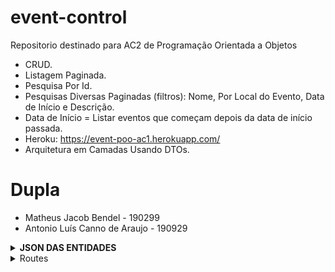 # event-control

Repositorio destinado para AC2 de Programação Orientada a Objetos

 - CRUD.
 - Listagem Paginada.
 - Pesquisa Por Id.
 - Pesquisas Diversas Paginadas (filtros): Nome, Por Local do Evento, Data de Início e Descrição.
 - Data de Início = Listar eventos que começam depois da data de início passada.
 - Heroku: https://event-poo-ac1.herokuapp.com/
 - Arquitetura em Camadas Usando DTOs.

# Dupla
 - Matheus Jacob Bendel - 190299
 - Antonio Luís Canno de Araujo - 190929

 <details>
  <summary><strong>JSON DAS ENTIDADES</strong></summary>
  
  <br />
  
  <p align="left">

```json
EVENT
{
    "adminId": 1,
    "name": "Plugin: Desafios do 5G",
    "description": "Um evento 100% online, interativo e aberto ao público, com speakers internacionais.",
    "startDate": "2021-07-01",
    "endDate": "2021-07-07",
    "startTime": "08:00:00",
    "endTime": "22:30:00",
    "email": "desafio5g@puglin.com.br",
    "amountFreeTickets": 50,
    "amountPayedTickets": 250,
    "priceTicket": 5.00
}

ADMIN
{
    "name": "Sahara",
    "email": "sahara@gmail.com",
    "phoneNumber": "11959325987"
}

ATTEND
{
    "name": "Bianca",
    "email": "biancafeira@gmail.com",
    "balance": 500
}

PLACE
{
  "name": "FACENS",
  "adress": "Rodovia Senador José Ermírio de Moraes, 1425 - Jardim Constantino Matucci, Sorocaba"
}

TICKET
{
  "attendId": 2,
  "type": "PAYED"
}
```
  </p>
  
</details>

<details>
 <summary>Routes</summary>
 
 ## Events

- Get: /events
  - Busca todos os eventos, você pode passar os Query Params como `page` e `limit` para fazer paginação e seus detalhes são retornados nos `Headers`, e Query Params como `name`, `description`, `emailContact` ou `startDate` para filtrar os resultados ou fazer uma pesquisa.
  - Exemplo: /events?page=0&limit=1&name=Matheus
  - Exemplo: /events?page=0&limit=1&startDate=2021-03-20
  - Exemplo: /events?page=0&limit=1&name=Matheus

- Post: /events
  - Cria um novo evento.

 ```json
{
   "name": "Introdução Java",
   "description": "Palestra introdutoria sobre tecnologia Linguagem Java, crescimento, mercado e inovação",
   "startDate": "2021-05-30",
   "endDate": "2021-06-02",
   "startTime": "18:00:00",
   "endTime": "18:00:00",
   "email": "suporte@linguagemjava.com.br",
   "amountFreeTickets": "0",
   "amountPayedTickets": "100",
   "priceTicket": "50"
}
```

- Get: /events/{eventId}
  - Busca um evento pelo seu ID.
  
- Put: /events/{eventId}
  - Atualiza um evento pelo seu ID.

```json
{
  "name": "Introdução C",
  "description": "Palestra introdutoria sobre tecnologia Linguagem C, crescimento, mercado e inovação",
  "startDate": "2021-05-30",
  "endDate": "2021-06-02",
  "startTime": "18:00:00",
  "endTime": "18:00:00",
  "email": "suporte@linguagemc.com.br",
  "amountFreeTickets": "0",
  "amountPayedTickets": "100",
  "priceTicket": "50"
  "adminId": 1
}
```

- Delete: /events/{eventId}
  - Remove um evento pelo seu ID.

## Admins

- POST: /admins
  - Cria um admin.

```json
{
  "name": "Matheus Jacob Bendel",
  "email": "matheus.bendel@facens.com.br",
  "phoneNumber": "11999999999"
}
```

- PUT: /admins/{adminId}
  - Edita um admin.

```json
{
  "name": "Matheus Jacob Bendel",
  "email": "matheus.bendel@facens.br",
  "phoneNumber": "11997498752"
}
```

- GET: /admins/{adminId}
  - Busca um admin.

- GET: /admins
  - Busca vários admins.

- DELETE: /admins/{adminId}
  - Remove um admin.

## Attendees

- POST: /attendees
  - Cria um participante.

```json
{
  "name": "Matheus Jacob",
  "email": "matheus.bendel@facens.br"
}
```

- PUT: /attendees/{attendeeId}
  - Atualiza um participante.

```json
{
  "name": "Antonio Luis Canno de Araujo",
  "email": "190929@facens.br"
}
```

- GET: /attendees/{attendeeId}
  - Busca um participante.

- GET: /attendees
  - Busca vários participantes.

- DELETE: /attendees/{attendeeId}
  - Remove um participante.

```json
{
  "name": "Antonio Luis Canno de Araujo",
  "email": "190929@facens.br"
}
```

## Places

- POST: /places
  - Cria um lugar.

```json
{
  "name": "FACENS",
  "address": "Rodovia Senador José Ermírio de Moraes, 1425"
}
```

- PUT: /places/{placeId}
  - Atualiza um lugar.

```json
{
   "name": "OXFORD",
   "address": "Lower Farm House, Lower Rd"
}
```

- GET: /places/{placeId}
  - Busca um lugar.

- GET: /places
  - Busca vários lugares.

- DELETE: /places/{placeId}
  - Remove um lugar.

## events/{eventId}/places

- POST: /events/{eventId}/places/{placeId}
  - Adiciona um lugar a um evento.

- DELETE: /events/{eventId}/places/{placeId}
  - Remove um lugar a um evento.

## events/{eventId}/tickets
  
- GET: /events/{eventId}/tickets
  - Busca os Tickets de um evento.
  
- POST: /events/{eventId}/tickets
  - Vende um ticket para um attendee.
  - Separação feita entre tickets pagos e gratuitos através do campo "type", onde FREE é gratuito e PAYED é pago.

```json
{
  "attendeId": 5,
  "type": 1
}
```

- DEL: /events/{eventId}/tickets
  - Remove ticket vendido.
  - Separação feita entre tickets pagos e gratuitos através do campo "type", onde 0 é gratuito e 1 é pago.

```json
{
  "attendeId": 5,
  "type": 0
}
```
 </detail>

